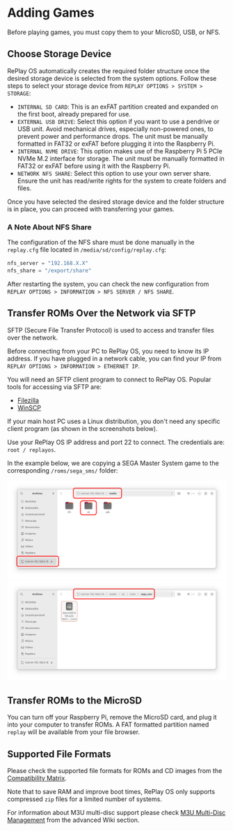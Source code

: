 # Adding Games

Before playing games, you must copy them to your MicroSD, USB, or NFS.

## Choose Storage Device

RePlay OS automatically creates the required folder structure once the desired storage device is selected from the system options. Follow these steps to select your storage device from `REPLAY OPTIONS > SYSTEM > STORAGE`:

* `INTERNAL SD CARD`: This is an exFAT partition created and expanded on the first boot, already prepared for use.
* `EXTERNAL USB DRIVE`: Select this option if you want to use a pendrive or USB unit. Avoid mechanical drives, especially non-powered ones, to prevent power and performance drops. The unit must be manually formatted in FAT32 or exFAT before plugging it into the Raspberry Pi.
* `INTERNAL NVME DRIVE`: This option makes use of the Raspberry Pi 5 PCIe NVMe M.2 interface for storage. The unit must be manually formatted in FAT32 or exFAT before using it with the Raspberry Pi.
* `NETWORK NFS SHARE`: Select this option to use your own server share. Ensure the unit has read/write rights for the system to create folders and files.

Once you have selected the desired storage device and the folder structure is in place, you can proceed with transferring your games.

### A Note About NFS Share

The configuration of the NFS share must be done manually in the `replay.cfg` file located in `/media/sd/config/replay.cfg`:

```python
nfs_server = "192.168.X.X"
nfs_share = "/export/share"
```

After restarting the system, you can check the new configuration from `REPLAY OPTIONS > INFORMATION > NFS SERVER / NFS SHARE`.

## Transfer ROMs Over the Network via SFTP

SFTP (Secure File Transfer Protocol) is used to access and transfer files over the network.

Before connecting from your PC to RePlay OS, you need to know its IP address. If you have plugged in a network cable, you can find your IP from `REPLAY OPTIONS > INFORMATION > ETHERNET IP`.

You will need an SFTP client program to connect to RePlay OS. Popular tools for accessing via SFTP are:

* [Filezilla](https://filezilla-project.org/)
* [WinSCP](https://winscp.net/eng/download.php)

If your main host PC uses a Linux distribution, you don't need any specific client program (as shown in the screenshots below).

Use your RePlay OS IP address and port 22 to connect. The credentials are: `root / replayos`.

In the example below, we are copying a SEGA Master System game to the corresponding `/roms/sega_sms/` folder:

![sftp_01](img/sftp_01.png)
![sftp_02](img/sftp_02.png)

## Transfer ROMs to the MicroSD

You can turn off your Raspberry Pi, remove the MicroSD card, and plug it into your computer to transfer ROMs. A FAT formatted partition named `replay` will be available from your file browser.

## Supported File Formats

Please check the supported file formats for ROMs and CD images from the [Compatibility Matrix](systems.md#compatibility-matrix).

Note that to save RAM and improve boot times, RePlay OS only supports compressed `zip` files for a limited number of systems.

For information about M3U multi-disc support please check [M3U Multi-Disc Management](m3u.md) from the advanced Wiki section.